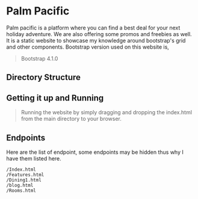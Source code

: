 # Palm Pacific
Palm pacific is a platform where you can find a best deal for your next holiday adventure. We are also offering some promos and freebies as well.
It is a static website to showcase my knowledge around bootstrap's grid and other components. Bootstrap version used on this website is, 
> Bootstrap 4.1.0

## Directory Structure


## Getting it up and Running
> Running the website by simply dragging and dropping the index.html from the main directory to your browser.


## Endpoints
Here are the list of endpoint, some endpoints may be hidden thus why I have them listed here.
```
/Index.html
/Features.html
/Dining1.html
/blog.html
/Rooms.html
```

